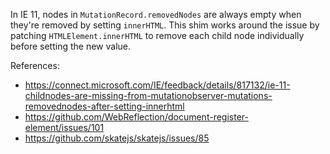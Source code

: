 In IE 11, nodes in `MutationRecord.removedNodes` are always empty when they're removed by setting `innerHTML`. This shim works around the issue by patching `HTMLElement.innerHTML` to remove each child node individually before setting the new value.

References:
* https://connect.microsoft.com/IE/feedback/details/817132/ie-11-childnodes-are-missing-from-mutationobserver-mutations-removednodes-after-setting-innerhtml
* https://github.com/WebReflection/document-register-element/issues/101
* https://github.com/skatejs/skatejs/issues/85
